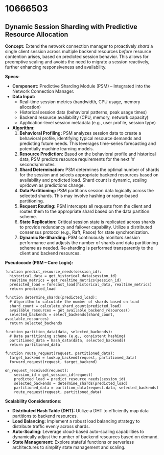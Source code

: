 # 10666503

## Dynamic Session Sharding with Predictive Resource Allocation

**Concept:** Extend the network connection manager to proactively *shard* a single client session across multiple backend resources *before* resource contention arises, based on predicted session behavior. This allows for preemptive scaling and avoids the need to migrate a session reactively, further enhancing responsiveness and availability.

**Specs:**

*   **Component:** Predictive Sharding Module (PSM) – Integrated into the Network Connection Manager.
*   **Data Input:**
    *   Real-time session metrics (bandwidth, CPU usage, memory allocation)
    *   Historical session data (behavioral patterns, peak usage times)
    *   Backend resource availability (CPU, memory, network capacity)
    *   Application-level session metadata (e.g., user profile, session type)
*   **Algorithm:**
    1.  **Behavioral Profiling:** PSM analyzes session data to create a behavioral profile, identifying typical resource demands and predicting future needs. This leverages time-series forecasting and potentially machine learning models.
    2.  **Resource Prediction:** Based on the behavioral profile and historical data, PSM predicts resource requirements for the next ‘n’ seconds/minutes.
    3.  **Shard Determination:** PSM determines the optimal number of shards for the session and selects appropriate backend resources based on availability and predicted load. Shard count is dynamic, scaling up/down as predictions change.
    4.  **Data Partitioning:** PSM partitions session data logically across the selected shards. This may involve hashing or range-based partitioning.
    5.  **Request Routing:** PSM intercepts all requests from the client and routes them to the appropriate shard based on the data partition scheme.
    6.  **State Replication:** Critical session state is replicated across shards to provide redundancy and failover capability.  Utilize a distributed consensus protocol (e.g., Raft, Paxos) for state synchronization.
    7.  **Dynamic Re-Sharding:** PSM continuously monitors session performance and adjusts the number of shards and data partitioning scheme as needed. Re-sharding is performed transparently to the client and backend resources.

**Pseudocode (PSM – Core Logic):**

```
function predict_resource_needs(session_id):
  historical_data = get_historical_data(session_id)
  realtime_metrics = get_realtime_metrics(session_id)
  predicted_load = forecast_load(historical_data, realtime_metrics)
  return predicted_load

function determine_shards(predicted_load):
  # Algorithm to calculate the number of shards based on load
  shard_count = calculate_shard_count(predicted_load)
  available_resources = get_available_backend_resources()
  selected_backends = select_backends(shard_count, available_resources)
  return selected_backends

function partition_data(data, selected_backends):
  # Data partitioning scheme (e.g., consistent hashing)
  partitioned_data = hash_data(data, selected_backends)
  return partitioned_data

function route_request(request, partitioned_data):
  target_backend = lookup_backend(request, partitioned_data)
  forward_request(request, target_backend)

on_request_received(request):
    session_id = get_session_id(request)
    predicted_load = predict_resource_needs(session_id)
    selected_backends = determine_shards(predicted_load)
    partitioned_data = partition_data(request.data, selected_backends)
    route_request(request, partitioned_data)
```

**Scalability Considerations:**

*   **Distributed Hash Table (DHT):** Utilize a DHT to efficiently map data partitions to backend resources.
*   **Load Balancing:** Implement a robust load balancing strategy to distribute traffic evenly across shards.
*   **Auto-Scaling:** Leverage cloud-based auto-scaling capabilities to dynamically adjust the number of backend resources based on demand.
*   **State Management:** Explore stateful functions or serverless architectures to simplify state management and scaling.